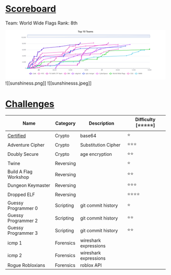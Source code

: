 # [**Scoreboard**](#scoreboard)
Team: World Wide Flags
Rank: 8th

<img src='/images/sunshiness.png'>
![[sunshiness.png]]
![[sunshinesss.jpeg]]

# [**Challenges**](#challenges)

| Name                          | Category  | Description           | Difficulty [⭐⭐⭐⭐⭐] |
| ----------------------------- | --------- | --------------------- | ------------------ |
| [Certified](Crypto/Certified) | Crypto    | base64                | ⭐                  |
| Adventure Cipher              | Crypto    | Substitution Cipher   | ⭐⭐⭐                |
| Doubly Secure                 | Crypto    | age encryption        | ⭐⭐                 |
| Twine                         | Reversing |                       | ⭐                  |
| Build A Flag Workshop         | Reversing |                       | ⭐⭐                 |
| Dungeon Keymaster             | Reversing |                       | ⭐⭐⭐                |
| Dropped ELF                   | Reversing |                       | ⭐⭐⭐⭐               |
| Guessy Programmer 0           | Scripting | git commit history    | ⭐                  |
| Guessy Programmer 2           | Scripting | git commit history    | ⭐⭐                 |
| Guessy Programmer 3           | Scripting | git commit history    | ⭐⭐                 |
| icmp 1                        | Forensics | wireshark expressions |                    |
| icmp 2                        | Forensics | wireshark expressions |                    |
| Rogue Robloxians              | Forensics | roblox API            |                    |


